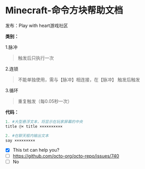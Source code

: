 # Minecraft-命令方块帮助文档
发布：Play with heart游戏社区

**类别：**

1.脉冲
> 触发后只执行一次

2.连锁
> 不能单独使用，需与【脉冲】相连接，在【脉冲】 
  触发后触发
  
3.循环
> 重复触发（每0.05秒一次）

**代码：**

```python
1. #大型悬浮文本，将显示在玩家屏幕的中央
title @× title ××××××××××   
```
```python
2. #在聊天框内输出文本
say ×××××××××   
```

- [x] This txt can help you?
- [ ] https://github.com/octo-org/octo-repo/issues/740
- [ ] No

